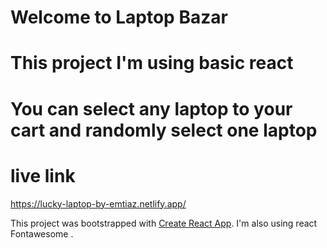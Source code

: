 # Welcome to Laptop Bazar 
# This project I'm using basic react  
# You can select any laptop to your cart and randomly select one laptop 

# live link 
https://lucky-laptop-by-emtiaz.netlify.app/ 

This project was bootstrapped with [Create React App](https://github.com/facebook/create-react-app). I'm also using react Fontawesome . 

